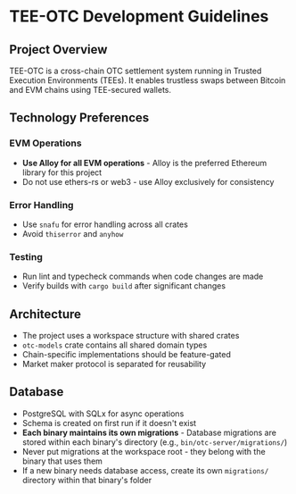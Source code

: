 # TEE-OTC Development Guidelines

## Project Overview

TEE-OTC is a cross-chain OTC settlement system running in Trusted Execution Environments (TEEs). It enables trustless swaps between Bitcoin and EVM chains using TEE-secured wallets.

## Technology Preferences

### EVM Operations

- **Use Alloy for all EVM operations** - Alloy is the preferred Ethereum library for this project
- Do not use ethers-rs or web3 - use Alloy exclusively for consistency

### Error Handling

- Use `snafu` for error handling across all crates
- Avoid `thiserror` and `anyhow`

### Testing

- Run lint and typecheck commands when code changes are made
- Verify builds with `cargo build` after significant changes

## Architecture

- The project uses a workspace structure with shared crates
- `otc-models` crate contains all shared domain types
- Chain-specific implementations should be feature-gated
- Market maker protocol is separated for reusability

## Database

- PostgreSQL with SQLx for async operations
- Schema is created on first run if it doesn't exist
- **Each binary maintains its own migrations** - Database migrations are stored within each binary's directory (e.g., `bin/otc-server/migrations/`)
- Never put migrations at the workspace root - they belong with the binary that uses them
- If a new binary needs database access, create its own `migrations/` directory within that binary's folder

